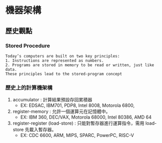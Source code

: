 # 機器架構

## 歷史觀點

### Stored Procedure

```
Today’s computers are built on two key principles:
1. Instructions are represented as numbers.
2. Programs are stored in memory to be read or written, just like data.
These principles lead to the stored-program concept
```

### 歷史上的計算機架構

1. accumulator : 計算結果預設存回累積器
    * EX: EDSAC, IBM701, PDP8, Intel 8008, Motorola 6800, 
2. register-memory : 允許一個運算元在記憶體中。
    * EX: IBM 360, DEC/VAX, Motorola 68000, Intel 80386, AMD 64
3. register-register (load-store) :  只能對暫存器進行運算指令，需用 load-store 先載入暫存器。
    * EX: CDC 6600, ARM, MIPS, SPARC, PowerPC, RISC-V

